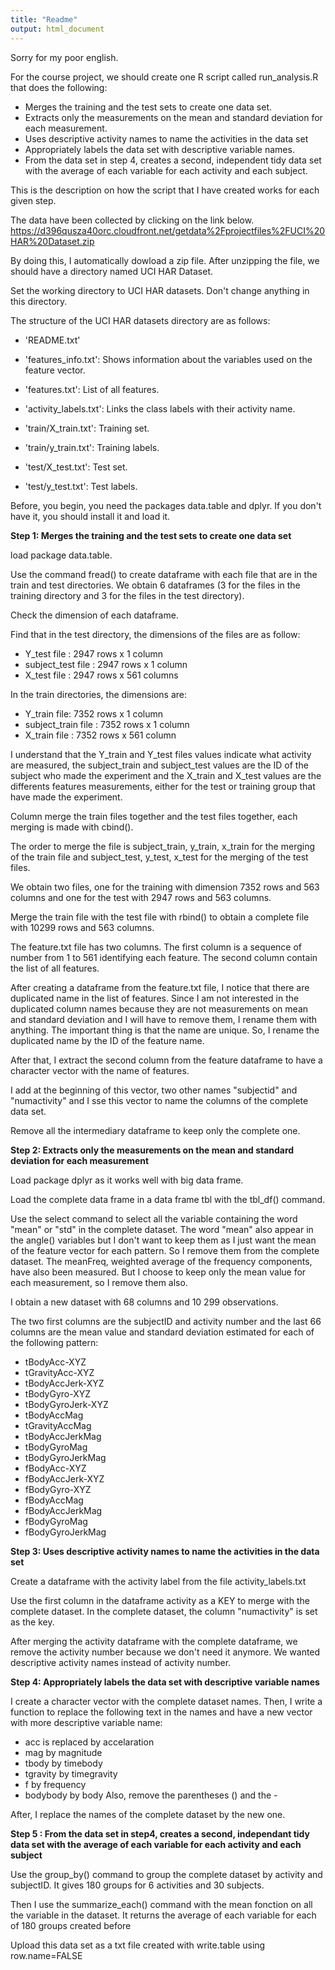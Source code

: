 ```yaml
---
title: "Readme"
output: html_document
---
```

Sorry for my poor english.

For the course project, we should create one R script called run_analysis.R that does the following: 
- Merges the training and the test sets to create one data set.
- Extracts only the measurements on the mean and standard deviation for each measurement. 
- Uses descriptive activity names to name the activities in the data set
- Appropriately labels the data set with descriptive variable names. 
- From the data set in step 4, creates a second, independent tidy data set with the average of each    variable for each activity and each subject.

This is the description on how the script that I have created works for each given step.

The data have been collected by clicking on the link below.  
https://d396qusza40orc.cloudfront.net/getdata%2Fprojectfiles%2FUCI%20HAR%20Dataset.zip

By doing this, I automatically dowload a zip file.
After unzipping the file, we should have a directory named UCI HAR Dataset. 

Set the working directory to UCI HAR datasets. 
Don't change anything in this directory.

The structure of the UCI HAR datasets directory are as follows:

- 'README.txt'

- 'features_info.txt': Shows information about the variables used on the feature vector.

- 'features.txt': List of all features.

- 'activity_labels.txt': Links the class labels with their activity name.

- 'train/X_train.txt': Training set.

- 'train/y_train.txt': Training labels.

- 'test/X_test.txt': Test set.

- 'test/y_test.txt': Test labels.

Before, you begin, you need the packages data.table and dplyr. If you don't have it, you should install it and load it.

**Step 1: Merges the training and the test sets to create one data set**

load package data.table. 

Use the command fread() to create dataframe with each file that are in the train and test directories. We obtain 6 dataframes (3 for the files in the training directory and 3 for the files in the test directory).

Check the dimension of each dataframe. 

Find that in the test directory, the dimensions of the files are as follow:

- Y_test file : 2947 rows x 1 column
- subject_test file : 2947 rows x 1 column
- X_test file : 2947 rows x 561 columns

In the train directories, the dimensions are: 

- Y_train file: 7352 rows x 1 column
- subject_train file : 7352 rows x 1 column
- X_train file : 7352 rows x 561 column

I understand that the Y_train and Y_test files values indicate what activity are measured, the subject_train and subject_test values are the ID of the subject who made the experiment and the X_train and X_test values are the differents features measurements, either for the test or training group that have made the experiment.

Column merge the train files together and the test files together, each merging is made with cbind(). 

The order to merge the file is subject_train, y_train, x_train for the merging of the train file and subject_test, y_test, x_test for the merging of the test files.

We obtain two files, one for the training with dimension 7352 rows and 563 columns and one for the test with 2947 rows and 563 columns. 

Merge the train file with the test file with rbind() to obtain a complete file with 10299 rows and 563 columns.

The feature.txt file has two columns. The first column is a sequence of number from 1 to 561 identifying each feature. The second column contain the list of all features.  

After creating a dataframe from the feature.txt file, I notice that there are duplicated name in the list of features. Since I am not interested in the duplicated column names because they are not measurements on mean and standard deviation and I will have to remove them, I rename them with anything. The important thing is that the name are unique. So, I rename the duplicated name by the ID of the feature name.  

After that, I extract the second column from the feature dataframe to have a character vector with the name of features.

I add at the beginning of this vector, two other names "subjectid" and "numactivity" and I sse this vector to name the columns of the complete data set.

Remove all the intermediary dataframe to keep only the complete one.

**Step 2: Extracts only the measurements on the mean and standard deviation for each measurement**

Load package dplyr as it works well with big data frame.

Load the complete data frame in a data frame tbl with the tbl_df() command.

Use the select command to select all the variable containing the word "mean" or "std" in the complete dataset. 
The word "mean" also appear in the angle() variables but I don't want to keep them as I just want the mean of the feature vector for each pattern. So I remove them from the complete dataset. 
The meanFreq, weighted average of the frequency components, have also been measured. But I choose to keep only the mean value for each measurement, so I remove them also.   

I obtain a new dataset with 68 columns and 10 299 observations. 

The two first columns are the subjectID and activity number and the last 66 columns are the mean value and  standard deviation estimated for each of the following  pattern:

* tBodyAcc-XYZ
* tGravityAcc-XYZ
* tBodyAccJerk-XYZ
* tBodyGyro-XYZ
* tBodyGyroJerk-XYZ
* tBodyAccMag
* tGravityAccMag
* tBodyAccJerkMag
* tBodyGyroMag
* tBodyGyroJerkMag
* fBodyAcc-XYZ
* fBodyAccJerk-XYZ
* fBodyGyro-XYZ
* fBodyAccMag
* fBodyAccJerkMag
* fBodyGyroMag
* fBodyGyroJerkMag


**Step 3: Uses descriptive activity names to name the activities in the data set**

Create a dataframe with the activity label from the file activity_labels.txt

Use the first column in the dataframe activity as a KEY to merge with the complete dataset. 
In the complete dataset, the column "numactivity"  is set as the key.

After merging the activity dataframe with the complete dataframe, we remove the activity number because we don't need it anymore. We wanted descriptive activity names instead of activity number. 


**Step 4: Appropriately labels the data set with descriptive variable names**

I create a character vector with the complete dataset names. Then, I write a function to replace the following text in the names and have a new vector with more descriptive variable name:

- acc is replaced by accelaration
- mag by magnitude
- tbody by timebody
- tgravity by timegravity
- f by frequency
- bodybody by body
Also, remove the parentheses () and the -

After, I replace the names of the complete dataset by the new one.


**Step 5 : From the data set in step4, creates a second, independant tidy data set with the average of each variable for each activity and each subject**

Use the group_by() command to group the complete dataset by activity and subjectID. It gives 180 groups for 6 activities and 30 subjects.

Then I use the summarize_each() command with the mean fonction on all the variable in the dataset. It returns the average of each variable for each of 180 groups created before  


Upload this data set  as a txt file created with write.table using row.name=FALSE


